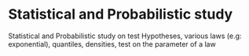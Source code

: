 # Statistical and Probabilistic study
Statistical and Probabilistic study on test Hypotheses, various laws (e.g: exponential), quantiles, densities, test on the parameter of a law
